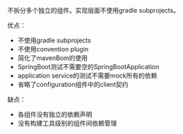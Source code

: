 不拆分多个独立的组件。实现层面不使用gradle subprojects。

优点：

- 不使用gradle subprojects
- 不使用convention plugin
- 简化了mavenBom的使用
- SpringBoot测试不需要空的SpringBootApplication
- application service的测试不需要mock所有的依赖
- 省略了configuration组件中的client契约

缺点：

- 各组件没有独立的依赖声明
- 没有构建工具级别的组件间依赖管理
